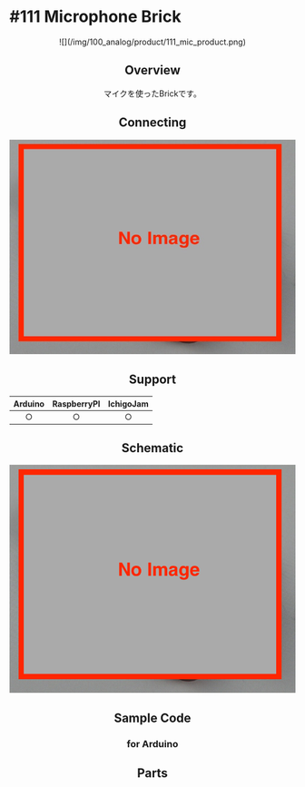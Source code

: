 # #111 Microphone Brick

<center>![](/img/100_analog/product/111_mic_product.png)
<!--COLORME-->

## Overview
マイクを使ったBrickです。

## Connecting
![](/img/100_analog/connect/111_mic_connect.jpg)

## Support
| Arduino | RaspberryPI | IchigoJam |
| :--: | :--: | :--: |
| ○ | ○ | ○ |

## Schematic
![](/img/100_analog/schematic/111_mic_schematic.png)

## Sample Code
### for Arduino

## Parts
